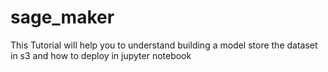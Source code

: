 # sage_maker
This Tutorial will help you to understand building a model store the dataset in s3 and how to deploy in jupyter notebook 
